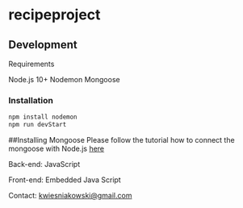 # recipeproject

## Development 

Requirements

Node.js 10+
Nodemon
Mongoose

### Installation
```bash
npm install nodemon
npm run devStart
```

##Installing Mongoose
Please follow the tutorial how to connect the mongoose with Node.js [here]( https://www.mongodb.com/blog/post/quick-start-nodejs-mongodb--how-to-get-connected-to-your-database)

Back-end:
JavaScript

Front-end:
Embedded Java Script

Contact: 
kwiesniakowski@gmail.com
